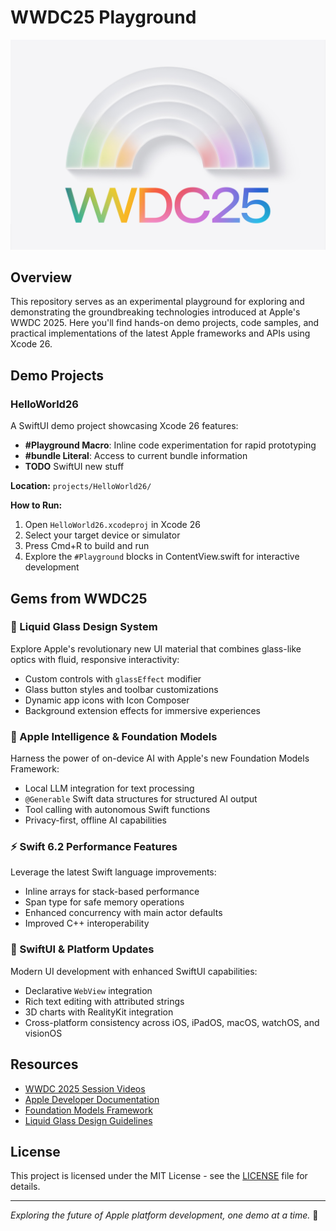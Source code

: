 # WWDC25 Playground

![WWDC25 Logo](images/wwdc1.jpg)

## Overview

This repository serves as an experimental playground for exploring and demonstrating the groundbreaking technologies introduced at Apple's WWDC 2025. Here you'll find hands-on demo projects, code samples, and practical implementations of the latest Apple frameworks and APIs using Xcode 26.

## Demo Projects

### HelloWorld26
A SwiftUI demo project showcasing Xcode 26 features:
- **#Playground Macro**: Inline code experimentation for rapid prototyping
- **#bundle Literal**: Access to current bundle information
- **TODO** SwiftUI new stuff

**Location:** `projects/HelloWorld26/`

**How to Run:**
1. Open `HelloWorld26.xcodeproj` in Xcode 26
2. Select your target device or simulator
3. Press Cmd+R to build and run
4. Explore the `#Playground` blocks in ContentView.swift for interactive development

## Gems from WWDC25

### 🎨 Liquid Glass Design System
Explore Apple's revolutionary new UI material that combines glass-like optics with fluid, responsive interactivity:
- Custom controls with `glassEffect` modifier
- Glass button styles and toolbar customizations
- Dynamic app icons with Icon Composer
- Background extension effects for immersive experiences

### 🧠 Apple Intelligence & Foundation Models
Harness the power of on-device AI with Apple's new Foundation Models Framework:
- Local LLM integration for text processing
- `@Generable` Swift data structures for structured AI output
- Tool calling with autonomous Swift functions
- Privacy-first, offline AI capabilities

### ⚡ Swift 6.2 Performance Features
Leverage the latest Swift language improvements:
- Inline arrays for stack-based performance
- Span type for safe memory operations
- Enhanced concurrency with main actor defaults
- Improved C++ interoperability

### 📱 SwiftUI & Platform Updates
Modern UI development with enhanced SwiftUI capabilities:
- Declarative `WebView` integration
- Rich text editing with attributed strings
- 3D charts with RealityKit integration
- Cross-platform consistency across iOS, iPadOS, macOS, watchOS, and visionOS

## Resources

- [WWDC 2025 Session Videos](https://developer.apple.com/videos/wwdc2025/)
- [Apple Developer Documentation](https://developer.apple.com/documentation/)
- [Foundation Models Framework](https://developer.apple.com/documentation/foundationmodels)
- [Liquid Glass Design Guidelines](https://developer.apple.com/design/human-interface-guidelines/)

## License

This project is licensed under the MIT License - see the [LICENSE](LICENSE) file for details.

---

*Exploring the future of Apple platform development, one demo at a time.* 🚀
